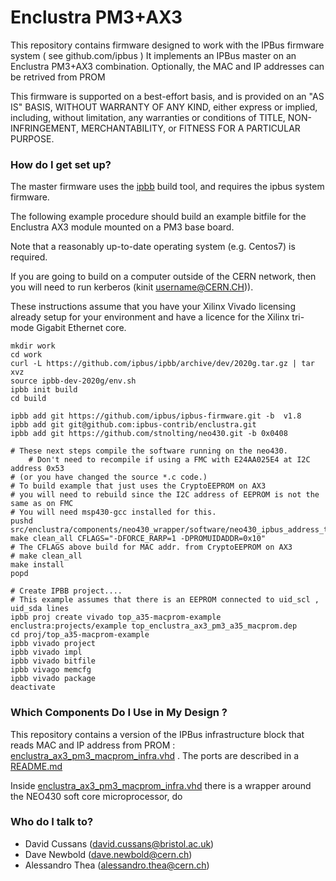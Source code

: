 # Enclustra PM3+AX3

This repository contains firmware designed to work with the IPBus firmware system ( see github.com/ipbus )
It implements an IPBus master on an Enclustra PM3+AX3 combination. Optionally, the MAC and IP addresses can be retrived from PROM

This firmware is supported on
a best-effort basis, and is provided on an "AS IS" BASIS, WITHOUT
WARRANTY OF ANY KIND, either express or implied, including, without
limitation, any warranties or conditions of TITLE, NON-INFRINGEMENT,
MERCHANTABILITY, or FITNESS FOR A PARTICULAR PURPOSE.

### How do I get set up? ###

The master firmware uses the [ipbb](https://github.com/ipbus/ipbb) build tool, and requires the ipbus system firmware.

The following example procedure should build an example bitfile for the Enclustra AX3 module mounted on a PM3 base board.

Note that a reasonably up-to-date operating system (e.g. Centos7) is required.    

If you are going to build on a computer outside of the CERN network, then you will need to run kerberos (kinit username@CERN.CH)).

These instructions assume that you have your Xilinx Vivado licensing already setup for your environment and have a licence for the Xilinx tri-mode Gigabit Ethernet core.

	mkdir work
	cd work
	curl -L https://github.com/ipbus/ipbb/archive/dev/2020g.tar.gz | tar xvz
	source ipbb-dev-2020g/env.sh 
	ipbb init build
	cd build

	ipbb add git https://github.com/ipbus/ipbus-firmware.git -b  v1.8
	ipbb add git git@github.com:ipbus-contrib/enclustra.git 
	ipbb add git https://github.com/stnolting/neo430.git -b 0x0408
	
	# These next steps compile the software running on the neo430. 
        # Don't need to recompile if using a FMC with E24AA025E4 at I2C address 0x53
	# (or you have changed the source *.c code.)
	# To build example that just uses the CryptoEEPROM on AX3 
	# you will need to rebuild since the I2C address of EEPROM is not the same as on FMC
	# You will need msp430-gcc installed for this.
	pushd src/enclustra/components/neo430_wrapper/software/neo430_ipbus_address_terminal/
	make clean_all CFLAGS="-DFORCE_RARP=1 -DPROMUIDADDR=0x10"
	# The CFLAGS above build for MAC addr. from CryptoEEPROM on AX3 
	# make clean_all
	make install
	popd

	# Create IPBB project....
	# This example assumes that there is an EEPROM connected to uid_scl , uid_sda lines
	ipbb proj create vivado top_a35-macprom-example enclustra:projects/example top_enclustra_ax3_pm3_a35_macprom.dep
	cd proj/top_a35-macprom-example
	ipbb vivado project
	ipbb vivado impl
	ipbb vivado bitfile
	ipbb vivago memcfg
	ipbb vivado package
	deactivate

### Which Components Do I Use in My Design ? ###

This repository contains a version of the IPBus infrastructure block that reads MAC and IP address from PROM : [enclustra_ax3_pm3_macprom_infra.vhd](boards/enclustra_ax3_pm3/synth/firmware/hdl/enclustra_ax3_pm3_macprom_infra.vhd) . The ports are described in a [README.md](boards/enclustra_ax3_pm3/synth/firmware/hdl/README.md)

Inside [enclustra_ax3_pm3_macprom_infra.vhd](boards/enclustra_ax3_pm3/synth/firmware/hdl/enclustra_ax3_pm3_macprom_infra.vhd) there is a wrapper around the NEO430 soft core microprocessor, do

### Who do I talk to? ###

* David Cussans (david.cussans@bristol.ac.uk)
* Dave Newbold (dave.newbold@cern.ch)
* Alessandro Thea (alessandro.thea@cern.ch)

